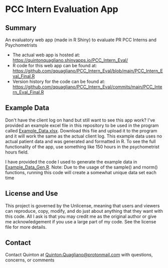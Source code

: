 # PCC Intern Evaluation App

## Summary
An evaluatory web app (made in R Shiny) to evaluate PR PCC Interns and Psychometrists

- The actual web app is hosted at: https://quintonquagliano.shinyapps.io/PCC_Intern_Eval/
- R code for this web app can be found at: https://github.com/qquagliano/PCC_Intern_Eval/blob/main/PCC_Intern_Eval_Final.R
- Version history for the code can be found at: https://github.com/qquagliano/PCC_Intern_Eval/commits/main/PCC_Intern_Eval_Final.R

## Example Data
Don't have the client log on hand but still want to see this app work? I've provided an example excel file in this repository to be used in the program called [Example_Data.xlsx](https://github.com/qquagliano/PCC_Intern_Eval/blob/main/Example_Data.xlsx?raw=true). Download this fiie and upload it to the program and it will work the same as the actual client log. This example data uses no actual patient data and was generated and formatted in R. To see the full functionality of the app, use something like 150 hours in the psychometrist hours field.

I have provided the code I used to generate the example data in [Example_Data_Gen.R](https://github.com/qquagliano/PCC_Intern_Eval/blob/main/Example_Data_Gen.R). Note: Due to the usage of the sample() and rnorm() functions, running this code will create a somewhat unique data set each time

## License and Use
This project is governed by the Unlicense, meaning that users and viewers can reproduce, copy, modify, and do just about anything that they want with this code. All I ask is that you may credit me as the original author or give me acknowledgement if you use a large part of my code. See the license file for more details.

## Contact
Contact Quinton at Quinton.Quagliano@protonmail.com with questions, concerns, or comments
